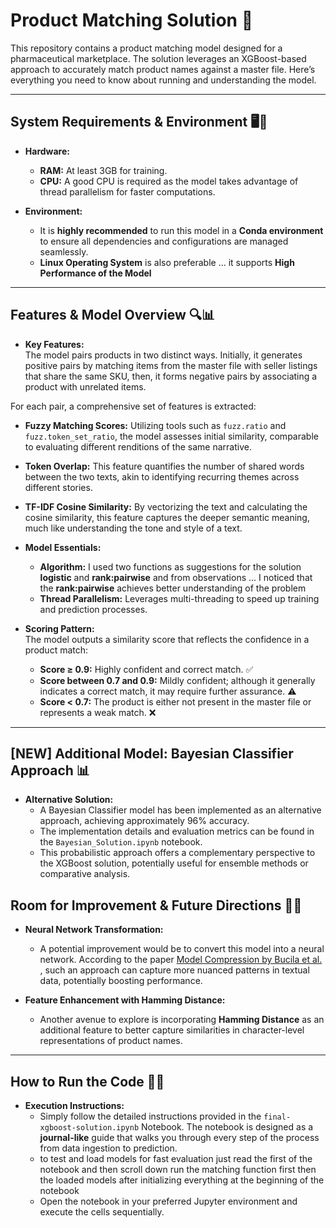 # Product Matching Solution 🚀

This repository contains a product matching model designed for a pharmaceutical marketplace. The solution leverages an XGBoost-based approach to accurately match product names against a master file. Here’s everything you need to know about running and understanding the model.

---

## System Requirements & Environment 🖥️💾

- **Hardware:**  
  - **RAM:** At least 3GB for training.  
  - **CPU:** A good CPU is required as the model takes advantage of thread parallelism for faster computations.
  
- **Environment:**  
  - It is **highly recommended** to run this model in a **Conda environment** to ensure all dependencies and configurations are managed seamlessly.  
  - **Linux Operating System** is also preferable ... it supports **High Performance of the Model**

---

## Features & Model Overview 🔍📊

- **Key Features:**  
The model pairs products in two distinct ways. Initially, it generates positive pairs by matching items from the master file with seller listings that share the same SKU, then, it forms negative pairs by associating a product with unrelated items.

For each pair, a comprehensive set of features is extracted:

- **Fuzzy Matching Scores:** Utilizing tools such as `fuzz.ratio` and `fuzz.token_set_ratio`, the model assesses initial similarity, comparable to evaluating different renditions of the same narrative.
- **Token Overlap:** This feature quantifies the number of shared words between the two texts, akin to identifying recurring themes across different stories.
- **TF-IDF Cosine Similarity:** By vectorizing the text and calculating the cosine similarity, this feature captures the deeper semantic meaning, much like understanding the tone and style of a text.
  
- **Model Essentials:**  
  - **Algorithm:** I used two functions as suggestions for the solution **logistic** and **rank:pairwise** and from observations ... I noticed that the **rank:pairwise** achieves better understanding of the problem
  - **Thread Parallelism:** Leverages multi-threading to speed up training and prediction processes.

- **Scoring Pattern:**  
  The model outputs a similarity score that reflects the confidence in a product match:  
  - **Score ≥ 0.9:** Highly confident and correct match. ✅  
  - **Score between 0.7 and 0.9:** Mildly confident; although it generally indicates a correct match, it may require further assurance. ⚠️  
  - **Score < 0.7:** The product is either not present in the master file or represents a weak match. ❌

---

## [NEW] Additional Model: Bayesian Classifier Approach 📊

- **Alternative Solution:**
  - A Bayesian Classifier model has been implemented as an alternative approach, achieving approximately 96% accuracy.
  - The implementation details and evaluation metrics can be found in the `Bayesian_Solution.ipynb` notebook.
  - This probabilistic approach offers a complementary perspective to the XGBoost solution, potentially useful for ensemble methods or comparative analysis.

## Room for Improvement & Future Directions 🔄🧠

- **Neural Network Transformation:**  
  - A potential improvement would be to convert this model into a neural network. According to the paper [Model Compression by Bucila et al.](https://www.researchgate.net/publication/221653840_Model_compression) , such an approach can capture more nuanced patterns in textual data, potentially boosting performance.
  
- **Feature Enhancement with Hamming Distance:**  
  - Another avenue to explore is incorporating **Hamming Distance** as an additional feature to better capture similarities in character-level representations of product names.

---

## How to Run the Code 🏃‍♂️

- **Execution Instructions:**  
  - Simply follow the detailed instructions provided in the `final-xgboost-solution.ipynb` Notebook. The notebook is designed as a **journal-like** guide that walks you through every step of the process from data ingestion to prediction.
  - to test and load models for fast evaluation just read the first of the notebook and then scroll down run the matching function first then the loaded models after initializing everything at the beginning of the notebook
  - Open the notebook in your preferred Jupyter environment and execute the cells sequentially.
